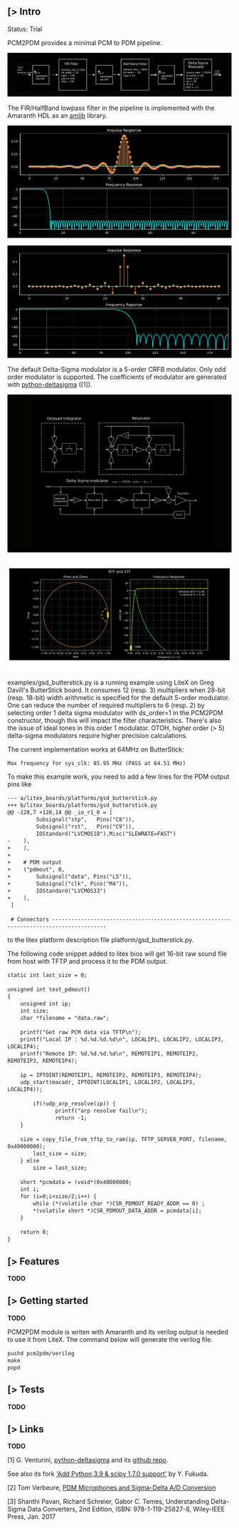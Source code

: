 [> Intro
--------
Status: Trial

PCM2PDM provides a minimal PCM to PDM pipeline.

![Filter Pipeline](https://github.com/kazkojima/pcm2pdm-example/blob/main/doc/filter-pipeline.png)

The FIR/HalfBand lowpass filter in the pipeline is implemented with the Amaranth HDL as an [amlib](https://github.com/amaranth-community-unofficial/amlib) library.

![FIR lowpass filter](https://github.com/kazkojima/pcm2pdm-example/blob/main/doc/fir-fig.png)

![HalfBand lowpass filter](https://github.com/kazkojima/pcm2pdm-example/blob/main/doc/halfband-fig.png)

The default Delta-Sigma modulator is a 5-order CRFB modulator. Only odd order modulator is supported. The coefficients of modulator are generated with [python-deltasigma](http://www.python-deltasigma.io) ([1]).

![(2n+1)-order CRFB modulator](https://github.com/kazkojima/pcm2pdm-example/blob/main/doc/deltasigma-crfb.png)

![Delta Sigma Modulator: NTF and Spectrum](https://github.com/kazkojima/pcm2pdm-example/blob/main/doc/deltasigma-ord5-osr48.png)

examples/gsd_butterstick.py is a running example using LiteX on Greg Davill's ButterStick board. It consumes 12 (resp. 3) multipliers when 28-bit (resp. 18-bit) width arithmetic is specified for the default 5-order modulator. One can reduce the number of required multipliers to 6 (resp. 2) by selecting order 1 delta sigma modulator with ds_order=1 in the PCM2PDM constructor, though this will impact the filter characteristics. There's also the issue of ideal tones in this order 1 modulator.
OTOH, higher order (> 5) delta-sigma modulators require higher precision calculations.

The current implementation works at 64MHz on ButterStick:
```
Max frequency for sys_clk: 85.95 MHz (PASS at 64.51 MHz)
```

To make this example work, you need to add a few lines for the PDM output pins like
```
--- a/litex_boards/platforms/gsd_butterstick.py
+++ b/litex_boards/platforms/gsd_butterstick.py
@@ -128,7 +128,14 @@ _io_r1_0 = [
         Subsignal("stp",   Pins("C8")),
         Subsignal("rst",   Pins("C9")),
         IOStandard("LVCMOS18"),Misc("SLEWRATE=FAST")
-    ), 
+    ),
+
+    # PDM output
+    ("pdmout", 0,
+        Subsignal("data", Pins("L5")),
+        Subsignal("clk", Pins("M4")),
+        IOStandard("LVCMOS33")
+    ),
 ]
 
 # Connectors ---------------------------------------------------------------------------------------
```
to the litex platform description file platform/gsd_butterstick.py.

The following code snippet added to litex bios will get 16-bit raw sound file from host with TFTP and process it to the PDM output.
```
static int last_size = 0;

unsigned int test_pdmout()
{
	unsigned int ip;
	int size;
	char *filename = "data.raw";

	printf("Get raw PCM data via TFTP\n");
	printf("Local IP : %d.%d.%d.%d\n", LOCALIP1, LOCALIP2, LOCALIP3, LOCALIP4);
	printf("Remote IP: %d.%d.%d.%d\n", REMOTEIP1, REMOTEIP2, REMOTEIP3, REMOTEIP4);

	ip = IPTOINT(REMOTEIP1, REMOTEIP2, REMOTEIP3, REMOTEIP4);
	udp_start(macadr, IPTOINT(LOCALIP1, LOCALIP2, LOCALIP3, LOCALIP4));

        if(!udp_arp_resolve(ip)) {
               printf("arp resolve fail\n");
               return -1;
	}

	size = copy_file_from_tftp_to_ram(ip, TFTP_SERVER_PORT, filename, 0x40000000);
		last_size = size;
	} else
		size = last_size;

	short *pcmdata = (void*)0x40000000;
	int i;
	for (i=0;i<size/2;i++) {
		while (*(volatile char *)CSR_PDMOUT_READY_ADDR == 0) ;
		*(volatile short *)CSR_PDMOUT_DATA_ADDR = pcmdata[i];
	}

	return 0;
}
```

[> Features
-----------
**TODO**

[> Getting started
------------------
**TODO**

PCM2PDM module is writen with Amaranth and its verilog output is needed to use it from LiteX. The command below will generate the verilog file. 
```
pushd pcm2pdm/verilog
make
popd
```

[> Tests
--------
**TODO**

[> Links
-------------

**TODO**

[1] G. Venturini, [python-deltasigma](http://www.python-deltasigma.io) and its [github repo](https://github.com/ggventurini/python-deltasigma).

See also its fork ['Add Python 3.9 & scipy 1.7.0 support'](https://github.com/Y-F-Acoustics/python-deltasigma) by Y. Fukuda.

[2] Tom Verbeure, [PDM Microphones and Sigma-Delta A/D Conversion](https://tomverbeure.github.io/2020/10/04/PDM-Microphones-and-Sigma-Delta-Conversion.html)

[3] Shanthi Pavan, Richard Schreier, Gabor C. Temes, Understanding Delta-Sigma Data Converters, 2nd Edition, ISBN: 978-1-119-25827-8, Wiley-IEEE Press, Jan. 2017
